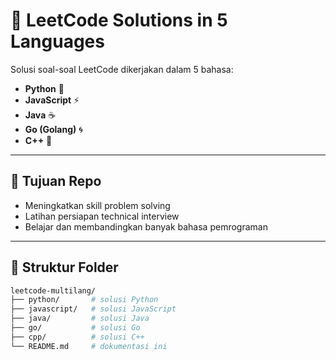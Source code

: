 # 🧠 LeetCode Solutions in 5 Languages

Solusi soal-soal LeetCode dikerjakan dalam 5 bahasa:
- **Python** 🐍
- **JavaScript** ⚡
- **Java** ☕
- **Go (Golang)** 🌀
- **C++** 🚀

---

## 🎯 Tujuan Repo
- Meningkatkan skill problem solving
- Latihan persiapan technical interview
- Belajar dan membandingkan banyak bahasa pemrograman

---

## 📁 Struktur Folder

```bash
leetcode-multilang/
├── python/       # solusi Python
├── javascript/   # solusi JavaScript
├── java/         # solusi Java
├── go/           # solusi Go
├── cpp/          # solusi C++
└── README.md     # dokumentasi ini
